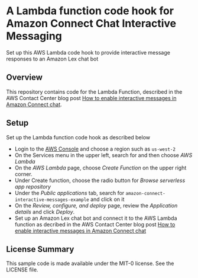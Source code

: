 # A Lambda function code hook for Amazon Connect Chat Interactive Messaging

Set up this AWS Lambda code hook to provide interactive message responses to an Amazon Lex chat bot

## Overview
This repository contains code for the Lambda Function, described in the AWS Contact Center blog post [How to enable interactive messages in Amazon Connect chat](https://aws.amazon.com/blogs/contact-center/).


## Setup
Set up the Lambda function code hook as described below

* Login to the [AWS Console](https://console.aws.amazon.com/console/home) and choose a region such as `us-west-2`
* On the Services menu in the upper left, search for and then choose *AWS Lambda*
* On the *AWS Lambda* page, choose *Create Function* on the upper right corner. 
* Under Create function, choose the radio button for *Browse serverless app repository*
* Under the *Public applications* tab, search for `amazon-connect-interactive-messages-example` and click on it
* On the *Review, configure, and deploy* page, review the *Application details* and click *Deploy*.
* Set up an Amazon Lex chat bot and connect it to the AWS Lambda function as decribed in the AWS Contact Center blog post [How to enable interactive messages in Amazon Connect chat](https://aws.amazon.com/blogs/contact-center/)

## License Summary

This sample code is made available under the MIT-0 license. See the LICENSE file.